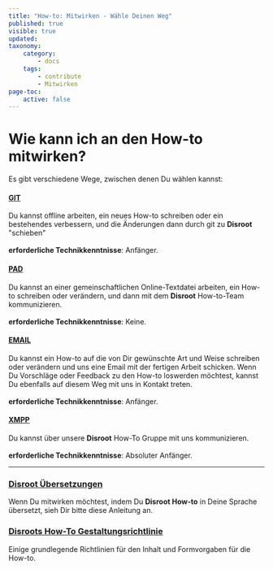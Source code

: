 ```yaml
---
title: "How-to: Mitwirken - Wähle Deinen Weg"
published: true
visible: true
updated:
taxonomy:
    category:
        - docs
    tags:
        - contribute
        - Mitwirken
page-toc:
    active: false
---
```


# Wie kann ich an den How-to mitwirken?

Es gibt verschiedene Wege, zwischen denen Du wählen kannst:

#### [GIT](/contribute/git)
Du kannst offline arbeiten, ein neues How-to schreiben oder ein bestehendes verbessern, und die Änderungen dann durch git zu **Disroot** "schieben"<br><br>**erforderliche Technikkenntnisse**: Anfänger.

#### [PAD](/contribute/pad)
Du kannst an einer gemeinschaftlichen Online-Textdatei arbeiten, ein How-to schreiben oder verändern, und dann mit dem **Disroot** How-to-Team kommunizieren.<br><br>**erforderliche Technikkenntnisse**: Keine.

#### [EMAIL](/contribute/email)
Du kannst ein How-to auf die von Dir gewünschte Art und Weise schreiben oder verändern und uns eine Email mit der fertigen Arbeit schicken. Wenn Du Vorschläge oder Feedback zu den How-to loswerden möchtest, kannst Du ebenfalls auf diesem Weg mit uns in Kontakt treten. <br><br>**erforderliche Technikkenntnisse**: Anfänger.

#### [XMPP](/contribute/xmpp)
Du kannst über unsere **Disroot** How-To Gruppe mit uns kommunizieren.<br><br>**erforderliche Technikkenntnisse**: Absoluter Anfänger.

----
### [Disroot Übersetzungen](/contribute/translations_procedure)
Wenn Du mitwirken möchtest, indem Du **Disroot How-to** in Deine Sprache übersetzt, sieh Dir bitte diese Anleitung an.

### [Disroots How-To Gestaltungsrichtlinie](/contribute/styleguide)
Einige grundlegende Richtlinien für den Inhalt und Formvorgaben für die How-to.
